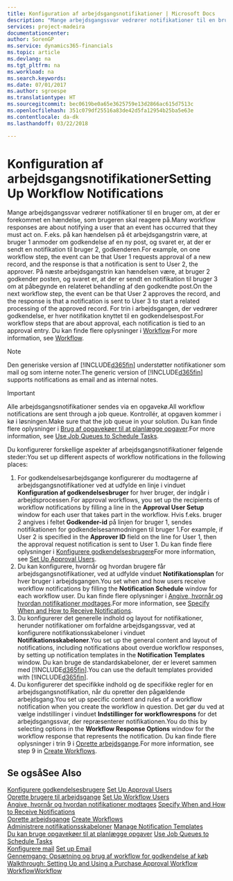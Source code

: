 ```yaml
---
title: Konfiguration af arbejdsgangsnotifikationer | Microsoft Docs
description: "Mange arbejdsgangssvar vedrører notifikationer til en bruger om, at der er forekommet en hændelse, som brugeren skal reagere på. F.eks. på kan hændelsen på ét arbejdsgangstrin være, at bruger 1 anmoder om godkendelse af en ny post, og svaret er, at der er sendt en notifikation til bruger 2, godkenderen. På næste arbejdsgangstrin kan hændelsen være, at bruger 2 godkender posten, og svaret er, at der er sendt en notifikation til bruger 3 om at påbegynde en relateret behandling af den godkendte post. For trin i arbejdsgangen, der vedrører godkendelse, er hver notifikation knyttet til en godkendelsespost."
services: project-madeira
documentationcenter: 
author: SorenGP
ms.service: dynamics365-financials
ms.topic: article
ms.devlang: na
ms.tgt_pltfrm: na
ms.workload: na
ms.search.keywords: 
ms.date: 07/01/2017
ms.author: sgroespe
ms.translationtype: HT
ms.sourcegitcommit: bec0619be0a65e3625759e13d2866ac615d7513c
ms.openlocfilehash: 351c079df25516a83de42d5fa12954b25ba5e63e
ms.contentlocale: da-dk
ms.lasthandoff: 03/22/2018

---
```

# <a name="setting-up-workflow-notifications"></a><span data-ttu-id="e8015-106">Konfiguration af arbejdsgangsnotifikationer</span><span class="sxs-lookup"><span data-stu-id="e8015-106">Setting Up Workflow Notifications</span></span>
<span data-ttu-id="e8015-107">Mange arbejdsgangssvar vedrører notifikationer til en bruger om, at der er forekommet en hændelse, som brugeren skal reagere på.</span><span class="sxs-lookup"><span data-stu-id="e8015-107">Many workflow responses are about notifying a user that an event has occurred that they must act on.</span></span> <span data-ttu-id="e8015-108">F.eks. på kan hændelsen på ét arbejdsgangstrin være, at bruger 1 anmoder om godkendelse af en ny post, og svaret er, at der er sendt en notifikation til bruger 2, godkenderen.</span><span class="sxs-lookup"><span data-stu-id="e8015-108">For example, on one workflow step, the event can be that User 1 requests approval of a new record, and the response is that a notification is sent to User 2, the approver.</span></span> <span data-ttu-id="e8015-109">På næste arbejdsgangstrin kan hændelsen være, at bruger 2 godkender posten, og svaret er, at der er sendt en notifikation til bruger 3 om at påbegynde en relateret behandling af den godkendte post.</span><span class="sxs-lookup"><span data-stu-id="e8015-109">On the next workflow step, the event can be that User 2 approves the record, and the response is that a notification is sent to User 3 to start a related processing of the approved record.</span></span> <span data-ttu-id="e8015-110">For trin i arbejdsgangen, der vedrører godkendelse, er hver notifikation knyttet til en godkendelsespost.</span><span class="sxs-lookup"><span data-stu-id="e8015-110">For workflow steps that are about approval, each notification is tied to an approval entry.</span></span> <span data-ttu-id="e8015-111">Du kan finde flere oplysninger i [Workflow](across-workflow.md).</span><span class="sxs-lookup"><span data-stu-id="e8015-111">For more information, see [Workflow](across-workflow.md).</span></span>  

> [!NOTE]  
>  <span data-ttu-id="e8015-112">Den generiske version af [!INCLUDE[d365fin](includes/d365fin_md.md)] understøtter notifikationer som mail og som interne noter.</span><span class="sxs-lookup"><span data-stu-id="e8015-112">The generic version of [!INCLUDE[d365fin](includes/d365fin_md.md)] supports notifications as email and as internal notes.</span></span>  

> [!IMPORTANT]  
>  <span data-ttu-id="e8015-113">Alle arbejdsgangsnotifikationer sendes via en opgavekø.</span><span class="sxs-lookup"><span data-stu-id="e8015-113">All workflow notifications are sent through a job queue.</span></span> <span data-ttu-id="e8015-114">Kontrollér, at opgaven kommer i kø i løsningen.</span><span class="sxs-lookup"><span data-stu-id="e8015-114">Make sure that the job queue in your solution.</span></span> <span data-ttu-id="e8015-115">Du kan finde flere oplysninger i [Brug af opgavekøer til at planlægge opgaver](admin-job-queues-schedule-tasks.md).</span><span class="sxs-lookup"><span data-stu-id="e8015-115">For more information, see [Use Job Queues to Schedule Tasks](admin-job-queues-schedule-tasks.md).</span></span>

<span data-ttu-id="e8015-116">Du konfigurerer forskellige aspekter af arbejdsgangsnotifikationer følgende steder:</span><span class="sxs-lookup"><span data-stu-id="e8015-116">You set up different aspects of workflow notifications in the following places:</span></span>  

1.  <span data-ttu-id="e8015-117">For godkendelsesarbejdsgange konfigurerer du modtagerne af arbejdsgangsnotifikationer ved at udfylde en linje i vinduet **Konfiguration af godkendelsesbruger** for hver bruger, der indgår i arbejdsprocessen.</span><span class="sxs-lookup"><span data-stu-id="e8015-117">For approval workflows, you set up the recipients of workflow notifications by filling a line in the **Approval User Setup** window for each user that takes part in the workflow.</span></span> <span data-ttu-id="e8015-118">Hvis f.eks. bruger 2 angives i feltet **Godkender-id** på linjen for bruger 1, sendes notifikationen for godkendelsesanmodningen til bruger 1.</span><span class="sxs-lookup"><span data-stu-id="e8015-118">For example, if User 2 is specified in the **Approver ID** field on the line for User 1, then the approval request notification is sent to User 1.</span></span> <span data-ttu-id="e8015-119">Du kan finde flere oplysninger i [Konfigurere godkendelsesbrugere](across-how-to-set-up-approval-users.md)</span><span class="sxs-lookup"><span data-stu-id="e8015-119">For more information, see [Set Up Approval Users](across-how-to-set-up-approval-users.md).</span></span>  
2.  <span data-ttu-id="e8015-120">Du kan konfigurere, hvornår og hvordan brugere får arbejdsgangsnotifikationer, ved at udfylde vinduet **Notifikationsplan** for hver bruger i arbejdsgangen.</span><span class="sxs-lookup"><span data-stu-id="e8015-120">You set when and how users receive workflow notifications by filling the **Notification Schedule** window for each workflow user.</span></span> <span data-ttu-id="e8015-121">Du kan finde flere oplysninger i [Angive, hvornår og hvordan notifikationer modtages](across-how-to-specify-when-and-how-to-receive-notifications.md).</span><span class="sxs-lookup"><span data-stu-id="e8015-121">For more information, see [Specify When and How to Receive Notifications](across-how-to-specify-when-and-how-to-receive-notifications.md).</span></span>  
3.  <span data-ttu-id="e8015-122">Du konfigurerer det generelle indhold og layout for notifikationer, herunder notifikationer om forfaldne arbejdsgangssvar, ved at konfigurere notifikationsskabeloner i vinduet **Notifikationsskabeloner**.</span><span class="sxs-lookup"><span data-stu-id="e8015-122">You set up the general content and layout of notifications, including notifications about overdue workflow responses, by setting up notification templates in the **Notification Templates** window.</span></span> <span data-ttu-id="e8015-123">Du kan bruge de standardskabeloner, der er leveret sammen med [!INCLUDE[d365fin](includes/d365fin_md.md)].</span><span class="sxs-lookup"><span data-stu-id="e8015-123">You can use the default templates provided with [!INCLUDE[d365fin](includes/d365fin_md.md)].</span></span>  
4.  <span data-ttu-id="e8015-124">Du konfigurerer det specifikke indhold og de specifikke regler for en arbejdsgangsnotifikation, når du opretter den pågældende arbejdsgang.</span><span class="sxs-lookup"><span data-stu-id="e8015-124">You set up specific content and rules of a workflow notification when you create the workflow in question.</span></span> <span data-ttu-id="e8015-125">Det gør du ved at vælge indstillinger i vinduet **Indstillinger for workflowrespons** for det arbejdsgangssvar, der repræsenterer notifikationen.</span><span class="sxs-lookup"><span data-stu-id="e8015-125">You do this by selecting options in the **Workflow Response Options** window for the workflow response that represents the notification.</span></span> <span data-ttu-id="e8015-126">Du kan finde flere oplysninger i trin 9 i [Oprette arbejdsgange](across-how-to-create-workflows.md).</span><span class="sxs-lookup"><span data-stu-id="e8015-126">For more information, see step 9 in [Create Workflows](across-how-to-create-workflows.md).</span></span>  

## <a name="see-also"></a><span data-ttu-id="e8015-127">Se også</span><span class="sxs-lookup"><span data-stu-id="e8015-127">See Also</span></span>  
 <span data-ttu-id="e8015-128">[Konfigurere godkendelsesbrugere](across-how-to-set-up-approval-users.md) </span><span class="sxs-lookup"><span data-stu-id="e8015-128">[Set Up Approval Users](across-how-to-set-up-approval-users.md) </span></span>  
 <span data-ttu-id="e8015-129">[Oprette brugere til arbejdsgange](across-how-to-set-up-workflow-users.md) </span><span class="sxs-lookup"><span data-stu-id="e8015-129">[Set Up Workflow Users](across-how-to-set-up-workflow-users.md) </span></span>  
 <span data-ttu-id="e8015-130">[Angive, hvornår og hvordan notifikationer modtages](across-how-to-specify-when-and-how-to-receive-notifications.md) </span><span class="sxs-lookup"><span data-stu-id="e8015-130">[Specify When and How to Receive Notifications](across-how-to-specify-when-and-how-to-receive-notifications.md) </span></span>  
 <span data-ttu-id="e8015-131">[Oprette arbejdsgange](across-how-to-create-workflows.md) </span><span class="sxs-lookup"><span data-stu-id="e8015-131">[Create Workflows](across-how-to-create-workflows.md) </span></span>  
 <span data-ttu-id="e8015-132">[Administrere notifikationsskabeloner](across-how-to-manage-notification-templates.md) </span><span class="sxs-lookup"><span data-stu-id="e8015-132">[Manage Notification Templates](across-how-to-manage-notification-templates.md) </span></span>  
 <span data-ttu-id="e8015-133">[Du kan bruge opgavekøer til at planlægge opgaver](admin-job-queues-schedule-tasks.md) </span><span class="sxs-lookup"><span data-stu-id="e8015-133">[Use Job Queues to Schedule Tasks](admin-job-queues-schedule-tasks.md) </span></span>  
 <span data-ttu-id="e8015-134">[Konfigurere mail](madeira-how-setup-email.md) </span><span class="sxs-lookup"><span data-stu-id="e8015-134">[Set up Email](madeira-how-setup-email.md) </span></span>  
 <span data-ttu-id="e8015-135">[Gennemgang: Opsætning og brug af workflow for godkendelse af køb](walkthrough-setting-up-and-using-a-purchase-approval-workflow.md) </span><span class="sxs-lookup"><span data-stu-id="e8015-135">[Walkthrough: Setting Up and Using a Purchase Approval Workflow](walkthrough-setting-up-and-using-a-purchase-approval-workflow.md) </span></span>  
 [<span data-ttu-id="e8015-136">Workflow</span><span class="sxs-lookup"><span data-stu-id="e8015-136">Workflow</span></span>](across-workflow.md)   

